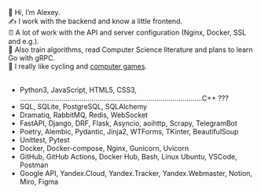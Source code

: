 <div>👋 Hi, I’m Alexey.</div>
<div>✍️ I work with the backend and know a little frontend.</div>
<div>⏰ A lot of work with the API and server configuration (Nginx, Docker, SSL and e.g.).</div>
<div>🧠 Also train algorithms, read Computer Science literature and plans to learn Go with gRPC.</div>
<div>🤟 I really like cycling and <a href="https://steamcommunity.com/id/CyII4iK">computer games</a>.</div>
<br>

- Python3, JavaScript, HTML5, CSS3, ............................................................................................C++ ???
- SQL, SQLite, PostgreSQL, SQLAlchemy
- Dramatiq, RabbitMQ, Redis, WebSocket
- FastAPI, Django, DRF, Flask, Asyncio, aoihttp, Scrapy, TelegramBot
- Poetry, Alembic, Pydantic, Jinja2, WTForms, TKinter, BeautifulSoup
- Unittest, Pytest
- Docker, Docker-compose, Nginx, Gunicorn, Uvicorn
- GitHub, GitHub Actions, Docker Hub, Bash, Linux Ubuntu, VSCode, Postman
- Google API, Yandex.Cloud, Yandex.Tracker, Yandex.Webmaster, Notion, Miro, Figma
<!---
AlexeyPlz/AlexeyPlz is a ✨ special ✨ repository because its `README.md` (this file) appears on your GitHub profile.
You can click the Preview link to take a look at your changes.
--->
